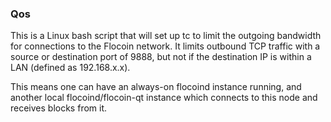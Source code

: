 ### Qos ###

This is a Linux bash script that will set up tc to limit the outgoing bandwidth for connections to the Flocoin network. It limits outbound TCP traffic with a source or destination port of 9888, but not if the destination IP is within a LAN (defined as 192.168.x.x).

This means one can have an always-on flocoind instance running, and another local flocoind/flocoin-qt instance which connects to this node and receives blocks from it.
